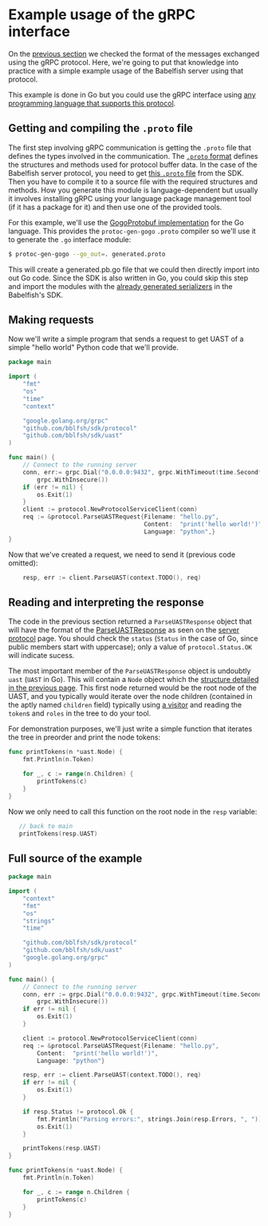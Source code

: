 # Example usage of the gRPC interface

On the [previous section](server-protocol.md) we checked the format of the
messages exchanged using the gRPC protocol. Here, we're going to put that
knowledge into practice with a simple example usage of the Babelfish server using
that protocol.

This example is done in Go but you could use the gRPC interface using [any
programming language that supports this protocol](http://www.grpc.io/about#osp).

## Getting and compiling the `.proto` file

The first step involving gRPC communication is getting the `.proto` file that
defines the types involved in the communication. The [`.proto`
format](https://developers.google.com/protocol-buffers/docs/proto) defines the
structures and methods used for protocol buffer data. In the case of the Babelfish
server protocol, you need to get [this `.proto`
file](https://github.com/bblfsh/sdk/blob/master/protocol/generated.proto) from the
SDK. Then you have to compile it to a source file with the required structures and
methods. How you generate this module is language-dependent but usually it
involves installing gRPC using your language package management tool (if it has a
package for it) and then use one of the provided tools.

For this example, we'll use the [GogoProtobuf
implementation](https://github.com/gogo/protobuf) for the Go language. This
provides the `protoc-gen-gogo` `.proto` compiler so we'll use it to generate the
`.go` interface module:

```bash
$ protoc-gen-gogo --go_out=. generated.proto
```

This will create a generated.pb.go file that we could then directly import into
out Go code. Since the SDK is also written in Go, you could skip this step and
import the modules with the [already generated
serializers](https://github.com/bblfsh/sdk/blob/master/protocol/generated.pb.go)
in the Babelfish's SDK.

## Making requests

Now we'll write a simple program that sends a request to get UAST of a simple 
"hello world" Python code that we'll provide. 

```go
package main

import (
    "fmt"
    "os"
    "time"
    "context"

    "google.golang.org/grpc"
    "github.com/bblfsh/sdk/protocol"
    "github.com/bblfsh/sdk/uast"
)

func main() {
    // Connect to the running server
    conn, err:= grpc.Dial("0.0.0.0:9432", grpc.WithTimeout(time.Second*2), 
        grpc.WithInsecure())
    if (err != nil) {
        os.Exit(1)
    }
    client := protocol.NewProtocolServiceClient(conn)
    req := &protocol.ParseUASTRequest{Filename: "hello.py",
                                      Content:  "print('hello world!')",
                                      Language: "python",}
}
```

Now that we've created a request, we need to send it (previous code omitted):

```go
    resp, err := client.ParseUAST(context.TODO(), req)
```


## Reading and interpreting the response

The code in the previous section returned a `ParseUASTResponse` object that will
have the format of the [ParseUASTResponse](server-protocol.md#ParseUASTResponse)
as seen on the [server protocol](server-protocol.md) page. You should check
the `status` (`Status` in the case of Go, since public members start with
uppercase); only a value of `protocol.Status.OK` will indicate sucess.

The most important member of the `ParseUASTResponse` object is undoubtly
`uast` (`UAST` in Go). This will contain a `Node` object which the [structure
detailed in the previous page](server-protocol.md#Nodes). This first node
returned would be the root node of the UAST, and you typically would iterate over
the node children (contained in the aptly named `children` field) typically using
[a visitor](https://en.wikipedia.org/wiki/Visitor_pattern) and 
reading the `token`s and `roles` in the tree to do your tool.

For demonstration purposes, we'll just write a simple function that iterates
the tree in preorder and print the node tokens:

```go
func printTokens(n *uast.Node) {
    fmt.Println(n.Token)

    for _, c := range(n.Children) {
        printTokens(c)
    }
}
```

Now we only need to call this function on the root node in the `resp` variable:

```go
   // back to main
   printTokens(resp.UAST)
```

## Full source of the example

```go
package main

import (
	"context"
	"fmt"
	"os"
	"strings"
	"time"

	"github.com/bblfsh/sdk/protocol"
	"github.com/bblfsh/sdk/uast"
	"google.golang.org/grpc"
)

func main() {
	// Connect to the running server
	conn, err := grpc.Dial("0.0.0.0:9432", grpc.WithTimeout(time.Second*2),
		grpc.WithInsecure())
	if err != nil {
		os.Exit(1)
	}

	client := protocol.NewProtocolServiceClient(conn)
	req := &protocol.ParseUASTRequest{Filename: "hello.py",
		Content:  "print('hello world!')",
		Language: "python"}

	resp, err := client.ParseUAST(context.TODO(), req)
	if err != nil {
		os.Exit(1)
	}

	if resp.Status != protocol.Ok {
		fmt.Println("Parsing errors:", strings.Join(resp.Errors, ", "))
		os.Exit(1)
	}

	printTokens(resp.UAST)
}

func printTokens(n *uast.Node) {
	fmt.Println(n.Token)

	for _, c := range n.Children {
		printTokens(c)
	}
}
```
